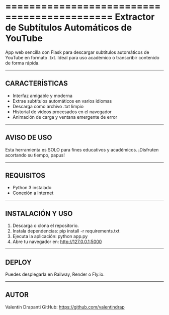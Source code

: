 ============================================
Extractor de Subtítulos Automáticos de YouTube
============================================

App web sencilla con Flask para descargar subtítulos automáticos de YouTube en formato .txt. 
Ideal para uso académico o transcribir contenido de forma rápida.

--------------------------------------------
CARACTERÍSTICAS
--------------------------------------------
- Interfaz amigable y moderna
- Extrae subtítulos automáticos en varios idiomas
- Descarga como archivo .txt limpio
- Historial de videos procesados en el navegador
- Animación de carga y ventana emergente de error

--------------------------------------------
AVISO DE USO
--------------------------------------------
Esta herramienta es SOLO para fines educativos y académicos.
¡Disfruten acortando su tiempo, papus!

--------------------------------------------
REQUISITOS
--------------------------------------------
- Python 3 instalado
- Conexión a Internet

--------------------------------------------
INSTALACIÓN Y USO
--------------------------------------------
1. Descarga o clona el repositorio.
2. Instala dependencias:
   pip install -r requirements.txt
3. Ejecuta la aplicación:
   python app.py
4. Abre tu navegador en:
   http://127.0.0.1:5000

--------------------------------------------
DEPLOY
--------------------------------------------
Puedes desplegarla en Railway, Render o Fly.io.

--------------------------------------------
AUTOR
--------------------------------------------
Valentín Drapanti
GitHub: https://github.com/valentindrap
